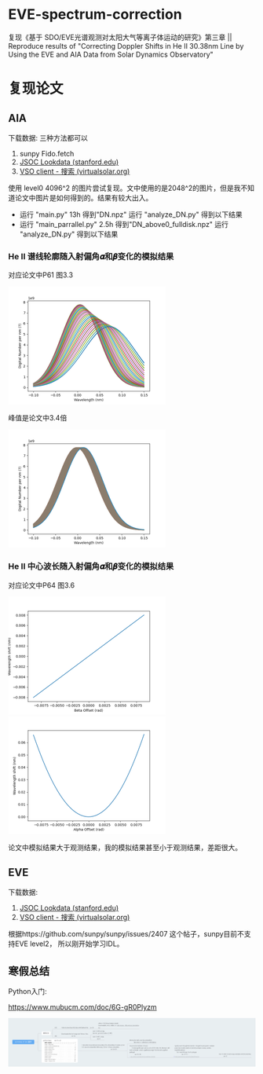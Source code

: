 # EVE-spectrum-correction
复现《基于 SDO/EVE光谱观测对太阳大气等离子体运动的研究》第三章   ||   Reproduce results of "Correcting Doppler Shifts in He II 30.38nm Line by Using the EVE and AIA Data from Solar Dynamics Observatory"



# 复现论文

## AIA

下载数据: 三种方法都可以

1. sunpy      Fido.fetch
2. [JSOC Lookdata (stanford.edu)](http://jsoc.stanford.edu/ajax/lookdata.html)
3. [VSO client - 搜索 (virtualsolar.org)](https://sdac.virtualsolar.org/cgi/search)

使用 level0 4096^2 的图片尝试复现。文中使用的是2048^2的图片，但是我不知道论文中图片是如何得到的。结果有较大出入。



- 运行 "main.py" 13h 得到"DN.npz"
  运行 "analyze_DN.py" 得到以下结果
- 运行 "main_parrallel.py" 2.5h 得到"DN_above0_fulldisk.npz"
  运行 "analyze_DN.py" 得到以下结果



### He II 谱线轮廓随入射偏角𝜶和𝜷变化的模拟结果

对应论文中P61 图3.3

<img src="./README.assets/alpha_curves.png" alt="alpha_curves" style="zoom: 50%;" />

峰值是论文中3.4倍

<img src="./README.assets/beta_curves.png" alt="beta_curves" style="zoom:50%;" />

### He II 中心波长随入射偏角𝜶和𝜷变化的模拟结果

对应论文中P64 图3.6

<img src="./README.assets/beta_center.png" alt="beta_center" style="zoom:50%;" />

<img src="./README.assets/alpha_center.png" alt="alpha_center" style="zoom:50%;" />

论文中模拟结果大于观测结果，我的模拟结果甚至小于观测结果，差距很大。



## EVE

下载数据:

1. [JSOC Lookdata (stanford.edu)](http://jsoc.stanford.edu/ajax/lookdata.html)
2. [VSO client - 搜索 (virtualsolar.org)](https://sdac.virtualsolar.org/cgi/search)

根据https://github.com/sunpy/sunpy/issues/2407   这个帖子，sunpy目前不支持EVE level2， 所以刚开始学习IDL。



## 寒假总结

Python入门:

https://www.mubucm.com/doc/6G-gR0Plyzm

![image-20230213230344268](./README.assets/image-20230213230344268.png)
